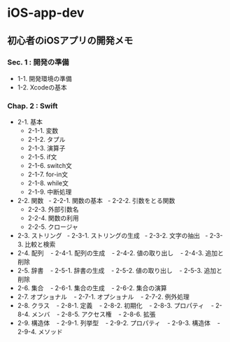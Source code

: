 # iOS-app-dev
## 初心者のiOSアプリの開発メモ

### Sec. 1 : 開発の準備
 - 1-1. 開発環境の準備
 - 1-2. Xcodeの基本 

### Chap. 2 : Swift
 - 2-1. 基本 
    - 2-1-1. 変数
    - 2-1-2. タプル
    - 2-1-3. 演算子
    - 2-1-5. if文
    - 2-1-6. switch文
    - 2-1-7. for-in文
    - 2-1-8. while文
    - 2-1-9. 中断処理
 - 2-2. 関数 
    - 2-2-1. 関数の基本
    - 2-2-2. 引数をとる関数
    - 2-2-3. 外部引数名
    - 2-2-4. 関数の利用
    - 2-2-5. クロージャ
 - 2-3. ストリング 
     - 2-3-1. ストリングの生成
     - 2-3-2. 文字の抽出
     - 2-3-3. 比較と検索
 - 2-4. 配列 
    - 2-4-1. 配列の生成
    - 2-4-2. 値の取り出し
    - 2-4-3. 追加と削除
 - 2-5. 辞書 
    - 2-5-1. 辞書の生成
    - 2-5-2. 値の取り出し
    - 2-5-3. 追加と削除
 - 2-6. 集合 
    - 2-6-1. 集合の生成
    - 2-6-2. 集合の演算
 - 2-7. オプショナル 
    - 2-7-1. オプショナル
    - 2-7-2. 例外処理
 - 2-8. クラス 
    - 2-8-1. 定義
    - 2-8-2. 初期化
    - 2-8-3. プロパティ
    - 2-8-4. メンバ
    - 2-8-5. アクセス権
    - 2-8-6. 拡張
 - 2-9. 構造体 
    - 2-9-1. 列挙型
    - 2-9-2. プロパティ
    - 2-9-3. 構造体
    - 2-9-4. メソッド
 
